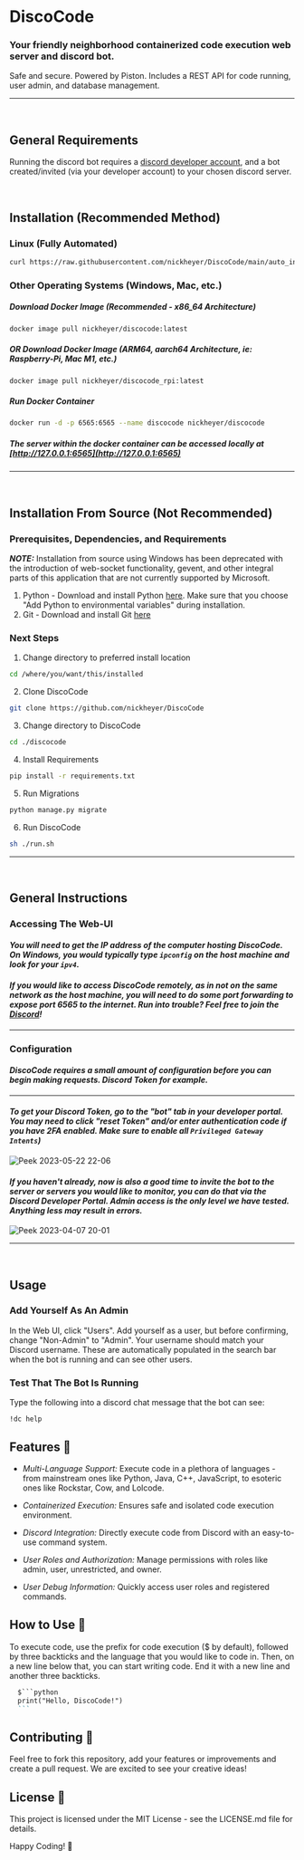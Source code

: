 # DiscoCode

### Your friendly neighborhood containerized code execution web server and discord bot.
Safe and secure. Powered by Piston. Includes a REST API for code running, user admin, and database management.


<hr />
<br />


## General Requirements
Running the discord bot requires a [discord developer account](https://discord.com/developers/applications), and a bot created/invited (via your developer account) to your chosen discord server.


<br />


## Installation (Recommended Method)

### Linux (Fully Automated)

```bash 
curl https://raw.githubusercontent.com/nickheyer/DiscoCode/main/auto_install_update.sh -o auto_install_update.sh && sudo bash auto_install_update.sh
```

### Other Operating Systems (Windows, Mac, etc.)


##### Download Docker Image (Recommended - x86_64 Architecture) 

```bash
docker image pull nickheyer/discocode:latest
```
##### OR Download Docker Image (ARM64, aarch64 Architecture, ie: Raspberry-Pi, Mac M1, etc.) 

```bash
docker image pull nickheyer/discocode_rpi:latest
```
##### Run Docker Container

```bash
docker run -d -p 6565:6565 --name discocode nickheyer/discocode
```
##### The server within the docker container can be accessed locally at [http://127.0.0.1:6565](http://127.0.0.1:6565)

<hr />
<br />


## Installation From Source (Not Recommended)

### Prerequisites, Dependencies, and Requirements

**_NOTE:_**  Installation from source using Windows has been deprecated with the introduction of web-socket functionality, gevent, and other integral parts of this application that are not currently supported by Microsoft.

1. Python - Download and install Python [here](https://www.python.org/downloads/). Make sure that you choose "Add Python to environmental variables" during installation.
2. Git - Download and install Git [here](https://git-scm.com/book/en/v2/Getting-Started-Installing-Git)

### Next Steps

1. Change directory to preferred install location
```bash 
cd /where/you/want/this/installed
```

2. Clone DiscoCode

```bash 
git clone https://github.com/nickheyer/DiscoCode
```
 
3. Change directory to DiscoCode
```bash 
cd ./discocode
```

4. Install Requirements
```bash 
pip install -r requirements.txt
```

5. Run Migrations
```bash 
python manage.py migrate
```

6. Run DiscoCode
```bash
sh ./run.sh
```

<hr />
<br />


## General Instructions


### Accessing The Web-UI

#### *You will need to get the IP address of the computer hosting DiscoCode. On Windows, you would typically type `ipconfig` on the host machine and look for your `ipv4`.*

#### *If you would like to access DiscoCode remotely, as in not on the same network as the host machine, you will need to do some port forwarding to expose port 6565 to the internet. Run into trouble? Feel free to join the [Discord](https://discord.com/invite/6Z9yKTbsrP)!*

<hr />

### Configuration

#### *DiscoCode requires a small amount of configuration before you can begin making requests. Discord Token for example.*

<hr />

#### *To get your Discord Token, go to the "bot" tab in your developer portal. You may need to click "reset Token" and/or enter authentication code if you have 2FA enabled. Make sure to enable all `Privileged Gateway Intents`)*
![Peek 2023-05-22 22-06](https://github.com/nickheyer/DiscoCode/assets/60236014/b197418d-ef70-4a74-9b0d-d43d6802f45b)

#### *If you haven't already, now is also a good time to invite the bot to the server or servers you would like to monitor, you can do that via the Discord Developer Portal. Admin access is the only level we have tested. Anything less may result in errors.*
![Peek 2023-04-07 20-01](https://user-images.githubusercontent.com/60236014/230700480-36a89984-59ea-4c65-a269-1d4e34230872.gif)


<hr />

<br />

## Usage


### Add Yourself As An Admin

In the Web UI, click "Users". Add yourself as a user, but before confirming, change "Non-Admin" to "Admin". Your username should match your Discord username. These are automatically populated in the search bar when the bot is running and can see other users.


### Test That The Bot Is Running

Type the following into a discord chat message that the bot can see:

```
!dc help
```


## Features 🌟

  - *Multi-Language Support:* Execute code in a plethora of languages - from mainstream ones like Python, Java, C++, JavaScript, to esoteric ones like Rockstar, Cow, and Lolcode.

  - *Containerized Execution:* Ensures safe and isolated code execution environment.

  - *Discord Integration:* Directly execute code from Discord with an easy-to-use command system.

  - *User Roles and Authorization:* Manage permissions with roles like admin, user, unrestricted, and owner.
  
  - *User Debug Information:* Quickly access user roles and registered commands.

## How to Use 📘
To execute code, use the prefix for code execution ($ by default), followed by three backticks and the language that you would like to code in. Then, on a new line below that, you can start writing code. End it with a new line and another three backticks.

````markdown
  $```python
  print("Hello, DiscoCode!")
  ```
````

## Contributing 💼
Feel free to fork this repository, add your features or improvements and create a pull request. We are excited to see your creative ideas!

## License 📄
This project is licensed under the MIT License - see the LICENSE.md file for details.

Happy Coding! 🚀